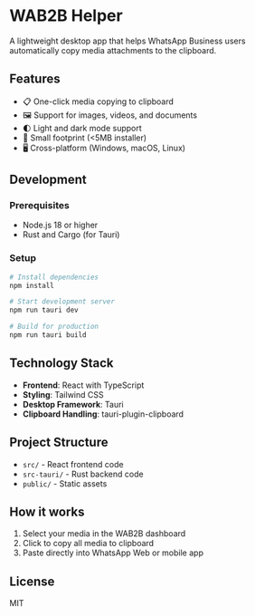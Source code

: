 # WAB2B Helper

A lightweight desktop app that helps WhatsApp Business users automatically copy media attachments to the clipboard.

## Features

- 📋 One-click media copying to clipboard
- 🖼️ Support for images, videos, and documents
- 🌓 Light and dark mode support
- 💨 Small footprint (<5MB installer)
- 🖥️ Cross-platform (Windows, macOS, Linux)

## Development

### Prerequisites

- Node.js 18 or higher
- Rust and Cargo (for Tauri)

### Setup

```bash
# Install dependencies
npm install

# Start development server
npm run tauri dev

# Build for production
npm run tauri build
```

## Technology Stack

- **Frontend**: React with TypeScript
- **Styling**: Tailwind CSS
- **Desktop Framework**: Tauri
- **Clipboard Handling**: tauri-plugin-clipboard

## Project Structure

- `src/` - React frontend code
- `src-tauri/` - Rust backend code
- `public/` - Static assets

## How it works

1. Select your media in the WAB2B dashboard
2. Click to copy all media to clipboard
3. Paste directly into WhatsApp Web or mobile app

## License

MIT
